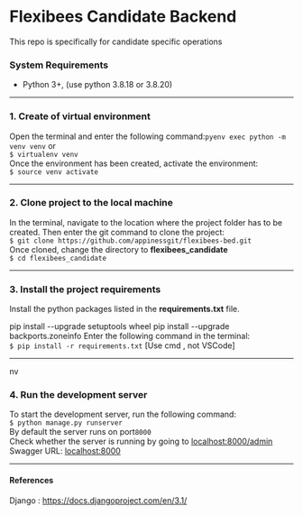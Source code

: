 # Flexibees Candidate Backend

This repo is specifically for candidate specific operations 

### System Requirements
- Python 3+, (use python 3.8.18 or 3.8.20)

------------
### 1. Create of virtual environment
Open the terminal and enter the following command:`pyenv exec python -m venv venv` or  <br />`$ virtualenv venv`<br />
Once the environment has been created, activate the environment:<br />`$ source venv activate`

------------
### 2. Clone project to the local machine
In the terminal, navigate to the location where the project folder has to be created. Then enter the git command to clone the project:<br />`$ git clone https://github.com/appinessgit/flexibees-bed.git` <br />
Once cloned, change the directory to **flexibees_candidate**<br /> `$ cd flexibees_candidate`

------------
### 3. Install the project requirements
Install the python packages listed in the **requirements.txt** file.

pip install --upgrade setuptools wheel
pip install --upgrade backports.zoneinfo
Enter the following command in the terminal:<br />`$ pip install -r requirements.txt`   [Use cmd , not VSCode]

------------
nv
### 4. Run the development server
To start the development server, run the following command:<br />`$ python manage.py runserver` <br />
By default the server runs on port`8000`<br />
Check whether the server is running by going to [localhost:8000/admin](localhost:8000/admin "localhost:8000/admin") <br />
Swagger URL: [localhost:8000](localhost:8000 "localhost:8000")

------------
#### References
Django : https://docs.djangoproject.com/en/3.1/
